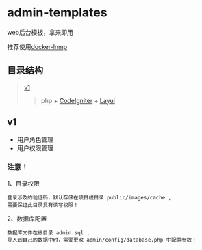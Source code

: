 # admin-templates
web后台模板，拿来即用

推荐使用[docker-lnmp](https://github.com/rdisme/docker-envs)


## 目录结构

> [v1](#v1)
>> php + [CodeIgniter](http://codeigniter.org.cn/) + [Layui](https://www.layui.com/)




## <span id='v1'>v1</span>

- 用户角色管理
- 用户权限管理

### 注意！

1、目录权限
```
登录涉及的验证码，默认存储在项目根目录 public/images/cache ,
需要保证此目录具有读写权限！
```

2、数据库配置
```
数据库文件在根目录 admin.sql ,
导入到自己的数据中时，需要更改 admin/config/database.php 中配置参数！
```